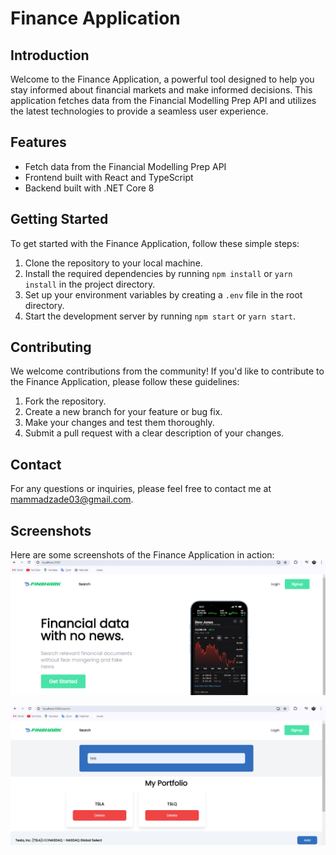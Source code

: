 # Finance Application

## Introduction
Welcome to the Finance Application, a powerful tool designed to help you stay informed about financial markets and make informed decisions. This application fetches data from the Financial Modelling Prep API and utilizes the latest technologies to provide a seamless user experience.

## Features
- Fetch data from the Financial Modelling Prep API
- Frontend built with React and TypeScript
- Backend built with .NET Core 8

## Getting Started
To get started with the Finance Application, follow these simple steps:

1. Clone the repository to your local machine.
2. Install the required dependencies by running `npm install` or `yarn install` in the project directory.
3. Set up your environment variables by creating a `.env` file in the root directory.
4. Start the development server by running `npm start` or `yarn start`.

## Contributing
We welcome contributions from the community! If you'd like to contribute to the Finance Application, please follow these guidelines:

1. Fork the repository.
2. Create a new branch for your feature or bug fix.
3. Make your changes and test them thoroughly.
4. Submit a pull request with a clear description of your changes.

## Contact
For any questions or inquiries, please feel free to contact me at mammadzade03@gmail.com.

## Screenshots
Here are some screenshots of the Finance Application in action:
![alt text](image-1.png)

![alt text](image-2.png)
